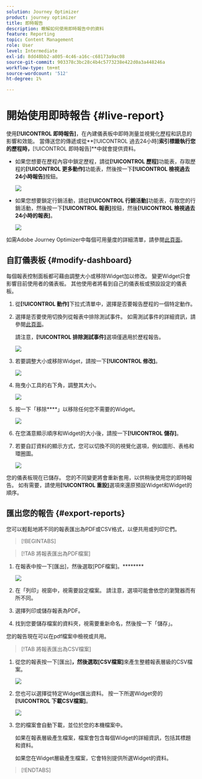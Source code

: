 ```yaml
---
solution: Journey Optimizer
product: journey optimizer
title: 即時報告
description: 瞭解如何使用即時報告中的資料
feature: Reporting
topic: Content Management
role: User
level: Intermediate
exl-id: 8dd48bb2-a805-4c46-a16c-c68173a9ac08
source-git-commit: 903378c3bc28c4b4c5773238e422d0a3a448246a
workflow-type: tm+mt
source-wordcount: '512'
ht-degree: 1%

---
```


# 開始使用即時報告 {#live-report}

使用&#x200B;**[!UICONTROL 即時報告]**，在內建儀表板中即時測量並視覺化歷程和訊息的影響和效能。
當傳送您的傳遞或從**[!UICONTROL 過去24小時]**&#x200B;索引標籤執行您的歷程時，**[!UICONTROL 即時報告]**&#x200B;中就會提供資料。

* 如果您想要在歷程內容中鎖定歷程，請從&#x200B;**[!UICONTROL 歷程]**&#x200B;功能表，存取歷程的&#x200B;**[!UICONTROL 更多動作]**&#x200B;功能表，然後按一下&#x200B;**[!UICONTROL 檢視過去24小時報告]**&#x200B;按鈕。

  ![](assets/report_journey.png)

* 如果您想要鎖定行銷活動，請從&#x200B;**[!UICONTROL 行銷活動]**&#x200B;功能表，存取您的行銷活動，然後按一下&#x200B;**[!UICONTROL 報表]**&#x200B;按鈕，然後&#x200B;**[!UICONTROL 檢視過去24小時的報表]**。

  ![](assets/report_campaign.png)

如需Adobe Journey Optimizer中每個可用量度的詳細清單，請參閱[此頁面](#list-of-components-live)。

## 自訂儀表板 {#modify-dashboard}

每個報表控制面板都可藉由調整大小或移除Widget加以修改。 變更Widget只會影響目前使用者的儀表板。 其他使用者將看到自己的儀表板或預設設定的儀表板。

1. 從&#x200B;**[!UICONTROL 動作]**&#x200B;下拉式清單中，選擇是否要報告歷程的一個特定動作。

1. 選擇是否要使用切換列從報表中排除測試事件。 如需測試事件的詳細資訊，請參閱[此頁面](../building-journeys/testing-the-journey.md)。

   請注意，**[!UICONTROL 排除測試事件]**&#x200B;選項僅適用於歷程報告。

   ![](assets/report_modify_6.png)

1. 若要調整大小或移除Widget，請按一下&#x200B;**[!UICONTROL 修改]**。

   ![](assets/report_modify_7.png)

1. 拖曳小工具的右下角，調整其大小。

   ![](assets/report_modify_8.png)

1. 按一下「移除&#x200B;****」以移除任何您不需要的Widget。

   ![](assets/report_modify_9.png)

1. 在您滿意顯示順序和Widget的大小後，請按一下&#x200B;**[!UICONTROL 儲存]**。

1. 若要自訂資料的顯示方式，您可以切換不同的視覺化選項，例如圖形、表格和環圈圖。

   ![](assets/report_modify_11.png)

您的儀表板現在已儲存。 您的不同變更將會重新套用，以供稍後使用您的即時報告。 如有需要，請使用&#x200B;**[!UICONTROL 重設]**&#x200B;選項來還原預設Widget和Widget的順序。

## 匯出您的報告 {#export-reports}

您可以輕鬆地將不同的報表匯出為PDF或CSV格式，以便共用或列印它們。

>[!BEGINTABS]

>[!TAB 將報表匯出為PDF檔案]

1. 在報表中按一下[匯出]，然後選取[PDF檔案]。********

   ![](assets/export_6.png)

1. 在「列印」視窗中，視需要設定檔案。 請注意，選項可能會依您的瀏覽器而有所不同。

1. 選擇列印或儲存報表為PDF。

1. 找到您要儲存檔案的資料夾，視需要重新命名，然後按一下「儲存」。

您的報告現在可以在pdf檔案中檢視或共用。

>[!TAB 將報表匯出為CSV檔案]

1. 從您的報表按一下[匯出]****，然後選取[CSV檔案]****&#x200B;來產生整體報表層級的CSV檔案。

   ![](assets/export_4.png)

1. 您也可以選擇從特定Widget匯出資料。 按一下所選Widget旁的&#x200B;**[!UICONTROL 下載CSV檔案]**。

   ![](assets/export_5.png)

1. 您的檔案會自動下載，並位於您的本機檔案中。

   如果在報表層級產生檔案，檔案會包含每個Widget的詳細資訊，包括其標題和資料。

   如果您在Widget層級產生檔案，它會特別提供所選Widget的資料。

>[!ENDTABS]
